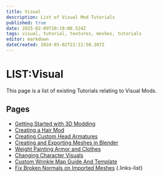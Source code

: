 ```yaml
---
title: Visual
description: List of Visual Mod Tutorials
published: true
date: 2025-02-09T20:19:00.524Z
tags: visual, tutorial, textures, meshes, tutorials
editor: markdown
dateCreated: 2024-05-02T22:12:50.307Z
---
```


# LIST:Visual
This page is a list of existing Tutorials relating to Visual Mods.

## Pages
- [Getting Started with 3D Modding](getting-started-with-3d-modding)
- [Creating a Hair Mod](Creating-A-Hair-Mod)
- [Creating Custom Head Armatures](mrboneswildguide)
- [Creating and Exporting Meshes in Blender](Creating-and-Exporting-Meshes-in-Blender)
- [Weight Painting Armor and Clothes](/Tutorials/Visual/Weight-Painting-Armor)
- [Changing Character Visuals](/Tutorials/Visual/Changing-CharacterVisuals)
- [Custom Wrinkle Map Guide And Template](/Tutorials/Visual/Adding-A-Custom-Wrinkle-Map-To-A-Custom-Head)
- [Fix Broken Normals on Imported Meshes](/Tutorials/Visual/Fix-Normals)
{.links-list}